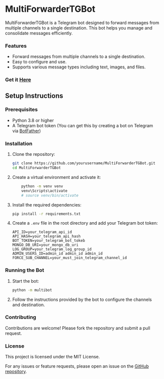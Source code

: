 # MultiForwarderTGBot

MultiForwarderTGBot is a Telegram bot designed to forward messages from multiple channels to a single destination. This bot helps you manage and consolidate messages efficiently.

### Features
- Forward messages from multiple channels to a single destination.
- Easy to configure and use.
- Supports various message types including text, images, and files.

### Get it [Here](https://t.me/MultiForwarderRoBot)

## Setup Instructions 

### Prerequisites
- Python 3.8 or higher
- A Telegram bot token (You can get this by creating a bot on Telegram via [BotFather](https://t.me/BotFather))

### Installation

1. Clone the repository:
    ```sh
    git clone https://github.com/yourusername/MultiForwarderTGBot.git
    cd MultiForwarderTGBot
    ```

2. Create a virtual environment and activate it:
    ```sh
        python -m venv venv
        venv\Scripts\activate
        # source venv/bin/activate
    ```

3. Install the required dependencies:
    ```sh
    pip install -r requirements.txt
    ```

4. Create a `.env` file in the root directory and add your Telegram bot token:
    ```env
    API_ID=your_telegram_api_id
    API_HASH=your_telegram_api_hash
    BOT_TOKEN=your_telegram_bot_tokeb
    MONGO_DB_URI=your_mongo_db_uri
    LOG_GROUP=your_telegram_log_group_id
    ADMIN_USERS_ID=admin_id admin_id admin_id
    FORCE_SUB_CHANNEL=your_must_join_telegram_channel_id
    ```

### Running the Bot

1. Start the bot:
    ```sh
    python -m multibot
    ```

2. Follow the instructions provided by the bot to configure the channels and destination.

### Contributing
Contributions are welcome! Please fork the repository and submit a pull request.

### License
This project is licensed under the MIT License.

For any issues or feature requests, please open an issue on the [GitHub repository](https://github.com/yourusername/MultiForwarderTGBot).

